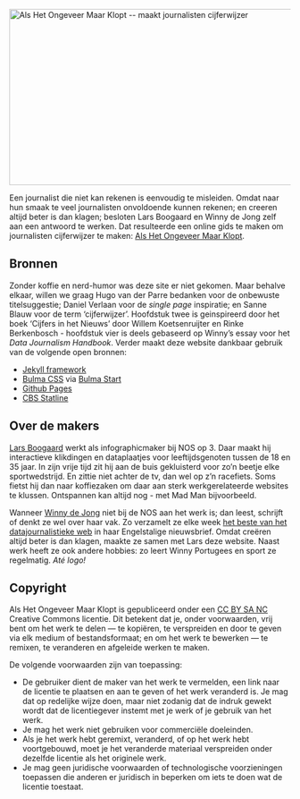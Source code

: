 <a href="https://alshetongeveermaarklopt.nl"><img src="https://alshetongeveermaarklopt.nl/img/header.png" alt="Als Het Ongeveer Maar Klopt -- maakt journalisten cijferwijzer" style="max-width:100%;" width="600" height="315"></a>

Een journalist die niet kan rekenen is eenvoudig te misleiden. Omdat naar hun smaak te veel journalisten onvoldoende kunnen rekenen; en creeren altijd beter is dan klagen; besloten Lars Boogaard en Winny de Jong zelf aan een antwoord te werken. Dat resulteerde een online gids te maken om journalisten cijferwijzer te maken: <a href="https://alshetongeveermaarklopt.nl" target="_blank">Als Het Ongeveer Maar Klopt</a>.

## Bronnen
Zonder koffie en nerd-humor was deze site er niet gekomen. Maar behalve elkaar, willen we graag Hugo van der Parre bedanken voor de onbewuste titelsuggestie; Daniel Verlaan voor de <em>single page</em> inspiratie; en Sanne Blauw voor de term ‘cijferwijzer’. Hoofdstuk twee is geinspireerd door het boek ‘Cijfers in het Nieuws’ door Willem Koetsenruijter en Rinke Berkenbosch - hoofdstuk vier is deels gebaseerd op Winny’s essay voor het <em>Data Journalism Handbook</em>. Verder maakt deze website dankbaar gebruik van de volgende open bronnen:

<ul>
    <li><a href="https://jekyllrb.com/" target="_blank">Jekyll framework</a></li>
    <li><a href="https://bulma.io/" target="_blank">Bulma CSS</a> via <a href="https://bulma.io/bulma-start/" target="_blank">Bulma Start</a></li>
    <li><a href="https://pages.github.com/" target="_blank">Github Pages</a></li>
    <li><a href="https://cbs.nl" target="_blank">CBS Statline</a></li>
  </ul>

## Over de makers
<p><a href="https://twitter.com/larsboogaard" target="_blank">Lars Boogaard</a> werkt als infographicmaker bij NOS op 3. Daar maakt hij interactieve klikdingen en dataplaatjes voor leeftijdsgenoten tussen de 18 en 35 jaar. In zijn vrije tijd zit hij aan de buis gekluisterd voor zo’n beetje elke sportwedstrijd. En zittie niet achter de tv, dan wel op z’n racefiets. Soms fietst hij dan naar koffiezaken om daar aan sterk werkgerelateerde websites te klussen. Ontspannen kan altijd nog - met Mad Man bijvoorbeeld.</p>

<p>Wanneer <a href="https://twitter.com/winnydejong" target="_blank">Winny de Jong</a>  niet bij de NOS aan het werk is; dan leest, schrijft of denkt ze wel over haar vak. Zo verzamelt ze elke week <a href="https://datajournalistiek.nl/nieuwsbrief" target="_blank" class="nieuwsbrieflink">het beste van het datajournalistieke web</a> in haar Engelstalige nieuwsbrief. Omdat creëren altijd beter is dan klagen, maakte ze samen met Lars deze website. Naast werk heeft ze ook andere hobbies: zo leert Winny Portugees en sport ze regelmatig. <em>Até logo!</em></p>

## Copyright
Als Het Ongeveer Maar Klopt is gepubliceerd onder een <a href="https://creativecommons.org/licenses/by-nc-sa/3.0/nl/" target="_blank">CC BY SA NC</a> Creative Commons licentie. Dit betekent dat je, onder voorwaarden, vrij bent om het werk te delen — te kopiëren, te verspreiden en door te geven via elk medium of bestandsformaat; en om het werk te bewerken — te remixen, te veranderen en afgeleide werken te maken.

De volgende voorwaarden zijn van toepassing:
- De gebruiker dient de maker van het werk te vermelden, een link naar de licentie te plaatsen en aan te geven of het werk veranderd is. Je mag dat op redelijke wijze doen, maar niet zodanig dat de indruk gewekt wordt dat de licentiegever instemt met je werk of je gebruik van het werk.
- Je mag het werk niet gebruiken voor commerciële doeleinden.
- Als je het werk hebt geremixt, veranderd, of op het werk hebt voortgebouwd, moet je het veranderde materiaal verspreiden onder dezelfde licentie als het originele werk.
- Je mag geen juridische voorwaarden of technologische voorzieningen toepassen die anderen er juridisch in beperken om iets te doen wat de licentie toestaat.
